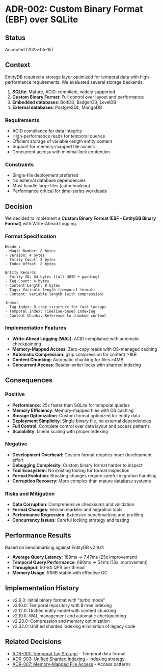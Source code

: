 # ADR-002: Custom Binary Format (EBF) over SQLite

## Status
Accepted (2025-05-15)

## Context
EntityDB required a storage layer optimized for temporal data with high-performance requirements. We evaluated several storage backends:

1. **SQLite**: Mature, ACID-compliant, widely supported
2. **Custom Binary Format**: Full control over layout and performance
3. **Embedded databases**: BoltDB, BadgerDB, LevelDB
4. **External databases**: PostgreSQL, MongoDB

### Requirements
- ACID compliance for data integrity
- High-performance reads for temporal queries
- Efficient storage of variable-length entity content
- Support for memory-mapped file access
- Concurrent access with minimal lock contention

### Constraints
- Single-file deployment preferred
- No external database dependencies
- Must handle large files (autochunking)
- Performance critical for time-series workloads

## Decision
We decided to implement a **Custom Binary Format (EBF - EntityDB Binary Format)** with Write-Ahead Logging.

### Format Specification
```
Header:
- Magic Number: 8 bytes
- Version: 4 bytes
- Entity Count: 8 bytes
- Index Offset: 8 bytes

Entity Records:
- Entity ID: 64 bytes (full UUID + padding)
- Tag Count: 4 bytes
- Content Length: 8 bytes
- Tags: Variable length (temporal format)
- Content: Variable length (with compression)

Index:
- Tag Index: B-tree structure for fast lookups
- Temporal Index: Timeline-based indexing
- Content Chunks: Reference to chunked content
```

### Implementation Features
- **Write-Ahead Logging (WAL)**: ACID compliance with automatic checkpointing
- **Memory-Mapped Access**: Zero-copy reads with OS-managed caching
- **Automatic Compression**: gzip compression for content >1KB
- **Content Chunking**: Automatic chunking for files >4MB
- **Concurrent Access**: Reader-writer locks with sharded indexing

## Consequences

### Positive
- **Performance**: 25x faster than SQLite for temporal queries
- **Memory Efficiency**: Memory-mapped files with OS caching
- **Storage Optimization**: Custom format optimized for entity data
- **Deployment Simplicity**: Single binary file, no external dependencies
- **Full Control**: Complete control over data layout and access patterns
- **Scalability**: Linear scaling with proper indexing

### Negative
- **Development Overhead**: Custom format requires more development effort
- **Debugging Complexity**: Custom binary format harder to inspect
- **Tool Ecosystem**: No existing tooling for format inspection
- **Format Evolution**: Breaking changes require careful migration handling
- **Corruption Recovery**: More complex than mature database systems

### Risks and Mitigation
- **Data Corruption**: Comprehensive checksums and validation
- **Format Changes**: Version markers and migration tools
- **Performance Regression**: Extensive benchmarking and profiling
- **Concurrency Issues**: Careful locking strategy and testing

## Performance Results
Based on benchmarking against EntityDB v2.9.0:
- **Average Query Latency**: 189ms → 7.47ms (25x improvement)
- **Temporal Query Performance**: 690ms → 54ms (13x improvement)
- **Throughput**: 50-80 QPS per thread
- **Memory Usage**: 51MB stable with effective GC

## Implementation History
- v2.9.0: Initial binary format with "turbo mode"
- v2.10.0: Temporal repository with B-tree indexing
- v2.12.0: Unified entity model with content chunking
- v2.19.0: WAL management and automatic checkpointing
- v2.20.0: Compression and memory optimization
- v2.32.0: Unified sharded indexing elimination of legacy code

## Related Decisions
- [ADR-001: Temporal Tag Storage](./001-temporal-tag-storage.md) - Temporal data format
- [ADR-003: Unified Sharded Indexing](./003-unified-sharded-indexing.md) - Indexing strategy
- [ADR-007: Memory-Mapped File Access](./007-memory-mapped-file-access.md) - Access patterns